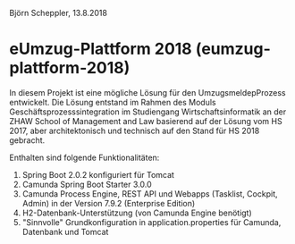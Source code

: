 Björn Scheppler, 13.8.2018

# eUmzug-Plattform 2018 (eumzug-plattform-2018)
In diesem Projekt ist eine mögliche Lösung für den UmzugsmeldepProzess entwickelt.
Die Lösung entstand im Rahmen des Moduls Geschäftsprozesssintegration im Studiengang
Wirtschaftsinformatik an der ZHAW School of Management and Law basierend auf der Lösung
vom HS 2017, aber architektonisch und technisch auf den Stand für HS 2018 gebracht.

Enthalten sind folgende Funktionalitäten:
1. Spring Boot 2.0.2 konfiguriert für Tomcat
2. Camunda Spring Boot Starter 3.0.0
3. Camunda Process Engine, REST API und Webapps (Tasklist, Cockpit, Admin) in der Version 7.9.2 (Enterprise Edition)
4. H2-Datenbank-Unterstützung (von Camunda Engine benötigt)
5. "Sinnvolle" Grundkonfiguration in application.properties für Camunda, Datenbank und Tomcat
